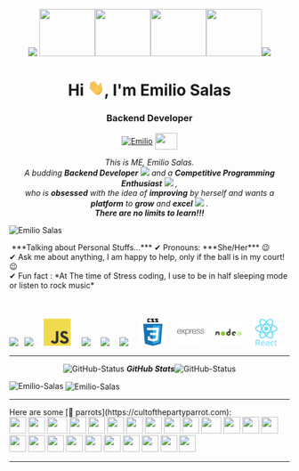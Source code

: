 <p align="center">
   <a href="#" ><img src="https://media.giphy.com/media/10Bb1Bq7BMi9Co/giphy.gif" width="100"/></a>
   <a href="#" ><img src="https://media.giphy.com/media/10Bb1Bq7BMi9Co/giphy.gif" width="100" height="85 /></a>
      <a href="#" ><img src="https://media.giphy.com/media/10Bb1Bq7BMi9Co/giphy.gif" width="100" height="85 /></a>
      <a href="#" ><img src="https://media.giphy.com/media/10Bb1Bq7BMi9Co/giphy.gif" width="100" height="85 /></a>
      <a href="#" ><img src="https://media.giphy.com/media/10Bb1Bq7BMi9Co/giphy.gif" width="100" height="85 /></a>
      <a href="#" ><img src="https://media.giphy.com/media/10Bb1Bq7BMi9Co/giphy.gif" width="100" /></a>
</p>
<h1 align="center">Hi <img src="https://raw.githubusercontent.com/ABSphreak/ABSphreak/master/gifs/Hi.gif" width="30px">, I'm Emilio Salas</h1>
<h3 align="center">Backend Developer</h3>
<p align="center">
   <a href="https://www.linkedin.com/in/emiliosalasviveros/" target="blank"><img align="center" src="https://img.icons8.com/ios-filled/50/4a90e2/linkedin.png" alt="Emilio" height="30" width="40" /></a>
   <a href = "mailto: emiliosalas54@gmail.com"><img align="center" src="https://img.icons8.com/color/48/4a90e2/send-mass-email.png" height="30" width="40" /></a>
</p>
</p>
<p align="center">
   <em>
   This is ME, Emilio Salas. <br>
   A budding <b>Backend Developer</b> <img src="https://github.com/TheDudeThatCode/TheDudeThatCode/blob/master/Assets/Developer.gif" width="30px"> and a <b>Competitive Programming Enthusiast</b>&nbsp;<img src="https://github.com/TheDudeThatCode/TheDudeThatCode/blob/master/Assets/Designer.gif" width="36px">&nbsp,<br>who is <b>obsessed</b>
   with the idea of <b>improving</b> by herself and wants a <b>platform</b> to 
   <b>grow</b> and 
   <b>excel</b> <img src="https://github.com/TheDudeThatCode/TheDudeThatCode/blob/master/Assets/Medal.gif" width="20px">&nbsp.
   </em> 
   <br>
   <b><i>There are no limits to learn!!!</i></b> 
</p>
<p align="left"> <img src="https://komarev.com/ghpvc/?username=emilio4585&label=Profile%20views&color=0e75b6&style=flat" alt="Emilio Salas" /> </p>
&nbsp;***Talking about Personal Stuffs...***
✔ Pronouns: ***She/Her*** 😉 <br>
✔ Ask me about anything, I am happy to help, only if the ball is in my court!😉<br>
✔ Fun fact : *At The time of Stress coding, I use to be in half sleeping mode or listen to rock music*<br><br><br><br>
<code><img height="50" src="https://img.icons8.com/color/48/000000/python--v1.png"></code>
<code> <img height="50" src="https://img.icons8.com/nolan/64/flask.png"> </code>
<code> <img height="50" src="https://raw.githubusercontent.com/devicons/devicon/master/icons/javascript/javascript-original.svg"> </code>
<code> <img height="50" src="https://img.icons8.com/color/48/000000/git.png"> </code>
<code> <img height="50" src="https://1000logos.net/wp-content/uploads/2020/08/SQLite-Logo.png"> </code>
<code> <img height="50" src="https://img.icons8.com/color/48/000000/postgreesql.png"> </code>
<code> <img height="50" src="https://raw.githubusercontent.com/devicons/devicon/master/icons/css3/css3-original-wordmark.svg"> </code>
<code> <img height="50" src="https://raw.githubusercontent.com/devicons/devicon/master/icons/express/express-original-wordmark.svg"> </code>
<code> <img height="50" src="https://raw.githubusercontent.com/devicons/devicon/master/icons/nodejs/nodejs-original-wordmark.svg"> </code>
<code> <img height="50" src="https://raw.githubusercontent.com/devicons/devicon/master/icons/react/react-original-wordmark.svg"> </code>
<hr>
<p align="center">
   <img src="https://media.giphy.com/media/8UHRm5oY4k4FDxq5QG/giphy.gif" width="30px" alt="GitHub-Status"/>&nbsp;<i><b>GitHub Stats</b></i><img src="https://media.giphy.com/media/8UHRm5oY4k4FDxq5QG/giphy.gif" width="30px" alt="GitHub-Status"/>
</p>
<p><img align="left" src="https://github-readme-stats.vercel.app/api/top-langs?username=emilio4585&hide=css,html&show_icons=true&locale=en&layout=compact&theme=radical" alt="Emilio-Salas" /></p>
<p>&nbsp;<img align="center" src="https://github-readme-stats.vercel.app/api?username=emilio4585&show_icons=true&locale=en&theme=radical" alt="Emilio-Salas" width="410" /></p>
<hr>
Here are some [🦜 parrots](https://cultofthepartyparrot.com):
<div>
   <img src="https://cultofthepartyparrot.com/parrots/hd/githubparrot.gif" width="30" height="30"/>
   <img src="https://cultofthepartyparrot.com/flags/hd/indiaparrot.gif" width="30" height="30"/>
   <img src="https://cultofthepartyparrot.com/parrots/asyncparrot.gif" width="36" height="30"/>
   <img src="https://cultofthepartyparrot.com/parrots/exceptionallyfastparrot.gif" width="30" height="30"/>
   <img src="https://cultofthepartyparrot.com/parrots/hd/60fpsparrot.gif" width="30" height="30"/>
   <img src="https://cultofthepartyparrot.com/parrots/hd/jumpingparrot.gif" width="30" height="30"/>
   <img src="https://cultofthepartyparrot.com/parrots/hd/opensourceparrot.gif" width="30" height="30"/>
   <img src="https://cultofthepartyparrot.com/parrots/hd/dealwithitnowparrot.gif" width="30" height="30"/>
   <img src="https://cultofthepartyparrot.com/parrots/hd/hypnoparrotlight.gif" width="30" height="30"/>
   <img src="https://cultofthepartyparrot.com/parrots/databaseparrot.gif" width="30" height="30"/>
   <img src="https://cultofthepartyparrot.com/parrots/fixparrot.gif" width="36" height="30"/>
   <img src="https://cultofthepartyparrot.com/parrots/hd/laptop_parrot.gif" width="30" height="30"/>
   <img src="https://cultofthepartyparrot.com/parrots/hd/spinningparrot.gif" width="30" height="30"/>
   <img src="https://cultofthepartyparrot.com/parrots/hd/levitationparrot.gif" width="30" height="30"/>
   <img src="https://cultofthepartyparrot.com/parrots/hd/meldparrot.gif" width="30" height="30"/>
   <img src="https://cultofthepartyparrot.com/parrots/slomoparrot.gif" width="30" height="30"/>
   <img src="https://cultofthepartyparrot.com/parrots/hd/moonwalkingparrot.gif" width="30" height="30"/>
   <img src="https://cultofthepartyparrot.com/parrots/hd/stableparrot.gif" width="30" height="30"/>
   <img src="https://cultofthepartyparrot.com/parrots/hd/scienceparrot.gif" width="30" height="30"/>
   <img src="https://cultofthepartyparrot.com/parrots/hd/pirateparrot.gif" width="30" height="30"/>
   <img src="https://cultofthepartyparrot.com/parrots/hd/footballparrot.gif" width="30" height="30"/>
   <img src="https://cultofthepartyparrot.com/parrots/hd/illuminatiparrot.gif" width="30" height="30"/>
   <img src="https://cultofthepartyparrot.com/parrots/hd/hypnoparrotdark.gif" width="30" height="30"/>
   <img src="https://cultofthepartyparrot.com/parrots/hd/mustacheparrot.gif" width="30" height="30"/>
</div>
<hr>

